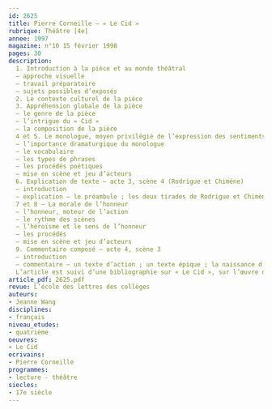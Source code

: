 ```yaml
---
id: 2625
title: Pierre Corneille – « Le Cid »
rubrique: Théâtre [4e]
annee: 1997
magazine: n°10 15 février 1998
pages: 30
description: 
  1. Introduction à la pièce et au monde théâtral
  – approche visuelle
  – travail préparatoire
  – sujets possibles d’exposés
  2. Le contexte culturel de la pièce
  3. Appréhension globale de la pièce
  – le genre de la pièce
  – l’intrigue du « Cid »
  – la composition de la pièce
  4 et 5. Le monologue, moyen privilégié de l’expression des sentiments
  – l’importance dramaturgique du monologue
  – le vocabulaire
  – les types de phrases
  – les procédés poétiques
  – mise en scène et jeu d’acteurs
  6. Explication de texte – acte 3, scène 4 (Rodrigue et Chimène)
  – introduction
  – explication – le préambule ; les deux tirades de Rodrigue et Chimène ; l’aveu ; le duo lyrique
  7 et 8 – La morale de l’honneur
  – l’honneur, moteur de l’action
  – le rythme des scènes
  – l’héroïsme et le sens de l’honneur
  – les procédés
  – mise en scène et jeu d’acteurs
  9. Commentaire composé – acte 4, scène 3
  – introduction
  – commentaire – un texte d’action ; un texte épique ; la naissance d’un héros
  L’article est suivi d’une bibliographie sur « Le Cid », sur l’œuvre de Corneille et sur la dramaturgie.
article_pdf: 2625.pdf
revue: L’école des lettres des collèges
auteurs:
- Jeanne Wang
disciplines:
- français
niveau_etudes:
- quatrième
oeuvres:
- Le Cid
ecrivains:
- Pierre Corneille
programmes:
- lecture - théâtre
siecles:
- 17e siècle
---
```

